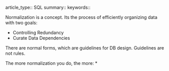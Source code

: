 article_type:: SQL
summary::
keywords::

Normalization is a concept. Its the process of efficiently organizing data with two goals:
* Controlling Redundancy
* Curate Data Dependencies

There are normal forms, which are guidelines for DB design. Guidelines are not rules.

The more normalization you do, the more:
* 